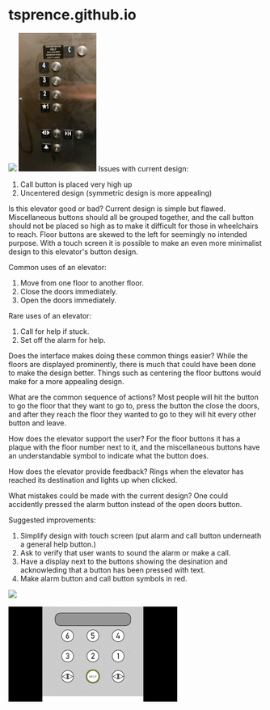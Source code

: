 # tsprence.github.io
![](imgaes/p1.Tyler.Sprencel.png)
![](images/p1.Tyler.Sprencel%20(3).gif)
Issues with current design:
  1. Call button is placed very high up
  2. Uncentered design (symmetric design is more appealing)
  
Is this elevator good or bad?
  Current design is simple but flawed. Miscellaneous buttons should all be grouped together, and the call button should not be placed so high as to make it 
  difficult for those in wheelchairs to reach. Floor buttons are skewed to the left for seemingly no intended purpose. With a touch screen it is possible to
  make an even more minimalist design to this elevator's button design.
  
Common uses of an elevator:
  1. Move from one floor to another floor.
  2. Close the doors immediately.
  3. Open the doors immediately.
 
Rare uses of an elevator:
  1. Call for help if stuck.
  2. Set off the alarm for help.

Does the interface makes doing these common things easier? While the floors are displayed prominently, there is much that could have been done to make the
design better. Things such as centering the floor buttons would make for a more appealing design.

What are the common sequence of actions? Most people will hit the button to go the floor that they want to go to, press the button the close the doors, and
after they reach the floor they wanted to go to they will hit every other button and leave.

How does the elevator support the user? For the floor buttons it has a plaque with the floor number next to it, and the miscellaneous buttons have an
understandable symbol to indicate what the button does.

How does the elevator provide feedback? Rings when the elevator has reached its destination and lights up when clicked.

What mistakes could be made with the current design? One could accidently pressed the alarm button instead of the open doors button.

Suggested improvements:
  1. Simplify design with touch screen (put alarm and call button underneath a general help button.)
  2. Ask to verify that user wants to sound the alarm or make a call.
  3. Have a display next to the buttons showing the desination and acknowleding that a button has been pressed with text.
  4. Make alarm button and call button symbols in red.

![](images/p1.Tyler.Sprencel%20(2).png)

![](images/p1.Tyler.Sprencel%20(5).gif)
